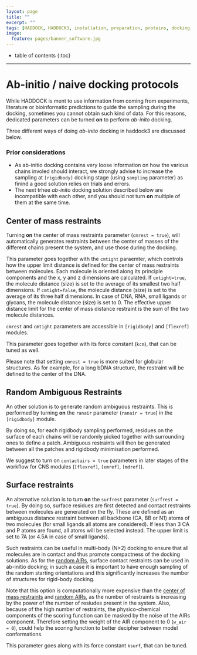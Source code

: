 ```yaml
---
layout: page
title: ""
excerpt: ""
tags: [HADDOCK, HADDOCK3, installation, preparation, proteins, docking, analysis, workflows, manual, usage]
image:
  feature: pages/banner_software.jpg
---
```


* table of contents
{:toc}

<hr>

# Ab-initio / naive docking protocols

While HADDOCK is ment to use information from coming from experiments, literature or bioinformatic predictions to guide the sampling during the docking, sometimes you cannot obtain such kind of data.
For this reasons, dedicated parameters can be turned **on** to perform *ab-inito* docking.

Three different ways of doing *ab-inito* docking in haddock3 are discussed below.


### Prior considerations

- As ab-initio docking contains very loose information on how the various chains involed should interact, we strongly advise to increase the sampling at `[rigidbody]` docking stage (using `sampling` parameter) as finind a good solution relies on trials and errors.
- The next trhee *ab-inito* docking solution described below are incompatible with each other, and you should not turn **on** multiple of them at the same time.


## Center of mass restraints

Turning **on** the center of mass restraints parameter (`cmrest = true`), will automatically generates restraints between the center of masses of the different chains present the system, and use those during the docking.

This parameter goes together with the `cmtight` paraemter, which controls how the upper limit distance is defined for the center of mass restraints between molecules.
Each molecule is oriented along its principle components and the x, y and z dimensions are calculated.
If `cmtight=true`, the molecule distance (size) is set to the average of its smallest two half dimensions.
If `cmtight=false`, the molecule distance (size) is set to the average of its three half dimensions.
In case of DNA, RNA, small ligands or glycans, the molecule distance (size) is set to 0.
The effective upper distance limit for the center of mass distance restraint is the sum of the two molecule distances.

`cmrest` and `cmtight` parameters are accessible in `[rigidbody]` and `[flexref]` modules.

This parameter goes together with its force constant (`kcm`), that can be tuned as well.

Please note that setting `cmrest = true` is more suited for globular structures.
As for example, for a long bDNA structure, the restraint will be defined to the center of the DNA.


## Random Ambiguous Restraints

An other solution is to generate random ambiguous restraints.
This is performed by turning **on** the `ranair` parameter (`ranair = true`) in the `[rigidbody]` module.

By doing so, for each rigidbody sampling performed, residues on the surface of each chains will be randomly picked together with surrounding ones to define a patch.
Ambiguous restraints will then be generated between all the patches and rigidbody minimisation performed.

We suggest to turn on `contactairs = true` parameters in later stages of the workflow for CNS modules (`[flexref]`, `[emref]`, `[mdref]`).


## Surface restraints

An alternative solution is to turn **on** the `surfrest` parameter (`surfrest = true`).
By doing so, surface residues are first detected and contact restraints between molecules are generated on the fly.
These are defined as an ambiguous distance restraint between all backbone (CA, BB or N1) atoms of two molecules (for small ligands all atoms are considered).
If less than 3 CA and P atoms are found, all atoms will be selected instead.
The upper limit is set to 7A (or 4.5A in case of small ligands).

Such restraints can be useful in multi-body (N>2) docking to ensure that all molecules are in contact and thus promote compactness of the docking solutions.
As for the [random AIRs](#random-ambiguous-restraints), surface contact restraints can be used in ab-initio docking; in such a case it is important to have enough sampling of the random starting orientations and this significantly increases the number of structures for rigid-body docking.

Note that this option is computationally more expensive than the [center of mass restraints](#center-of-mass-restraints) and [random AIRs](#random-ambiguous-restraints), as the number of restraints is increasing by the power of the number of resiudes present in the system.
Also, because of the high number of restraints, the physico-chemical components of the scoring function can be masked by the noise of the AIRs component.
Therefore setting the weight of the AIR component to 0 (`w_air = 0`), could help the scoring function to better decipher between model conformations.

This parameter goes along with its force constant `ksurf`, that can be tuned.
